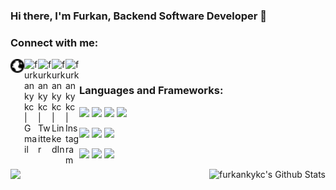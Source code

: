 ### Hi there, I'm Furkan, Backend Software Developer 👋

### Connect with me:
[<img align="left" alt="furkankykc.com" width="22px" src="https://raw.githubusercontent.com/iconic/open-iconic/master/svg/globe.svg" />][website]
[<img align="left" alt="furkankykc | Gmail" width="22px" src="https://cdn.jsdelivr.net/npm/simple-icons@3.4.0/icons/gmail.svg" />][mail]
[<img align="left" alt="furkankykc | Twitter" width="22px" src="https://cdn.jsdelivr.net/npm/simple-icons@v3/icons/twitter.svg" />][twitter]
[<img align="left" alt="furkankykc | LinkedIn" width="22px" src="https://cdn.jsdelivr.net/npm/simple-icons@v3/icons/linkedin.svg" />][linkedin]
[<img align="left" alt="furkankykc | Instagram" width="22px" src="https://cdn.jsdelivr.net/npm/simple-icons@v3/icons/instagram.svg" />][instagram]
<br />

### Languages and Frameworks:

[<img src="https://img.shields.io/badge/c++%20-%2300599C.svg?&style=for-the-badge&logo=c%2B%2B&ogoColor=white"/>][website]
[<img src="https://img.shields.io/badge/c%23%20-%23239120.svg?&style=for-the-badge&logo=c-sharp&logoColor=white"/>][website]
[<img src="https://img.shields.io/badge/java-%23ED8B00.svg?&style=for-the-badge&logo=java&logoColor=white"/>][website]
[<img src="https://img.shields.io/badge/python%20-%2314354C.svg?&style=for-the-badge&logo=python&logoColor=white"/>][website]
<br/>

[<img src="https://img.shields.io/badge/spring%20-%236DB33F.svg?&style=for-the-badge&logo=spring&logoColor=white"/>][website]
[<img src="https://img.shields.io/badge/mysql-%2300f.svg?&style=for-the-badge&logo=mysql&logoColor=white"/>][website]
[<img src="https://img.shields.io/badge/bootstrap%20-%23563D7C.svg?&style=for-the-badge&logo=bootstrap&logoColor=white"/>][website]
<br/>

[<img src="https://img.shields.io/badge/nginx%20-%23009639.svg?&style=for-the-badge&logo=nginx&logoColor=white"/>][website]
[<img src="https://img.shields.io/badge/django%20-%23092E20.svg?&style=for-the-badge&logo=django&logoColor=white"/>][website]
[<img src="https://img.shields.io/badge/vuejs%20-%2335495e.svg?&style=for-the-badge&logo=vue.js&logoColor=%234FC08D"/>][website]
<br/>

<img align="right" alt="furkankykc's Github Stats" src="https://github-readme-stats.vercel.app/api?username=furkankykc&show_icons=true&hide_border=true&include_all_commits=true&count_private=true&layout=default" />
<img align="left" src="https://github-readme-stats.vercel.app/api/top-langs/?username=furkankykc" />

<br/>






[website]: https://furkankykc.me
[twitter]: https://twitter.com/furkankykc
[mail]: mailto:furkanfbr@gmail.com
[instagram]: https://instagram.com/furkankykc
[linkedin]: https://linkedin.com/in/furkankykc
[discord]: https://linkedin.com/in/furkankykc 
